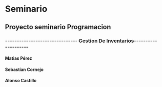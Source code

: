 # Seminario
## Proyecto seminario Programacion
### ------------------------------- Gestion De Inventarios--------------------  
#### Matias Pérez
#### Sebastían Cornejo
#### Alonso Castillo
